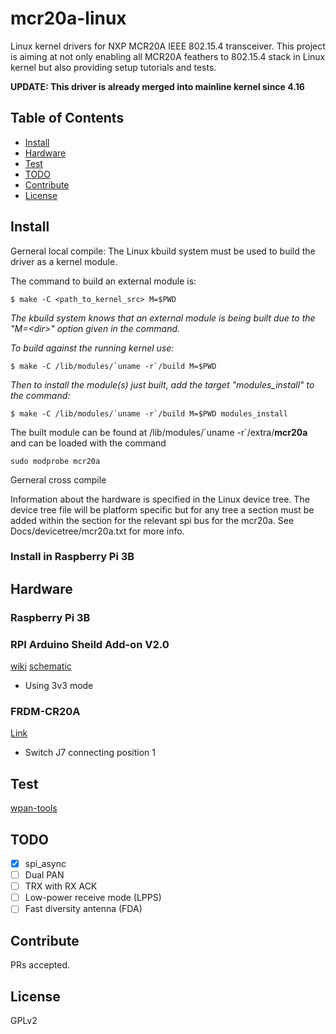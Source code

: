 # mcr20a-linux
Linux kernel drivers for NXP MCR20A IEEE 802.15.4 transceiver. This project is aiming at not only enabling all MCR20A feathers to 802.15.4 stack in Linux kernel but also providing setup tutorials and tests.

**UPDATE: This driver is already merged into mainline kernel since 4.16**

## Table of Contents

- [Install](#install)
- [Hardware](#hardware)
- [Test](#test)
- [TODO](#todo)
- [Contribute](#contribute)
- [License](#license)

## Install

Gerneral local compile: The Linux kbuild system must be used to build the driver as a kernel module.

The command to build an external module is:
```
$ make -C <path_to_kernel_src> M=$PWD
```
*The kbuild system knows that an external module is being built due to the "M=\<dir\>" option given in the command.*

*To build against the running kernel use:*
```
$ make -C /lib/modules/`uname -r`/build M=$PWD
```
*Then to install the module(s) just built, add the target "modules_install" to the command:*
```
$ make -C /lib/modules/`uname -r`/build M=$PWD modules_install
```
The built module can be found at /lib/modules/\`uname -r\`/extra/**mcr20a** and can be loaded with the command  
```
sudo modprobe mcr20a
```

Gerneral cross compile

Information about the hardware is specified in the Linux device tree. The device tree file will be platform specific but for any tree a section must be added within the section for the relevant spi bus for the mcr20a. See Docs/devicetree/mcr20a.txt for more info.

### Install in Raspberry Pi 3B

## Hardware
### Raspberry Pi 3B

### RPI Arduino Sheild Add-on V2.0
[wiki](https://www.itead.cc/wiki/RPI_Arduino_Sheild_Add-on_V2.0)
[schematic](https://www.itead.cc/wiki/images/d/df/IM150627002-RPI_arduino_shield_add-on-schematic.pdf)
* Using 3v3 mode

### FRDM-CR20A
[Link](http://www.nxp.com/products/software-and-tools/hardware-development-tools/freedom-development-boards/freedom-development-board-for-mcr20a-wireless-transceiver:FRDM-CR20A#overview)
* Switch J7 connecting position 1

## Test
[wpan-tools](https://github.com/linux-wpan/wpan-tools)

## TODO
- [x] spi_async
- [ ] Dual PAN
- [ ] TRX with RX ACK
- [ ] Low-power receive mode (LPPS)
- [ ] Fast diversity antenna  (FDA)

## Contribute

PRs accepted.

## License

GPLv2
